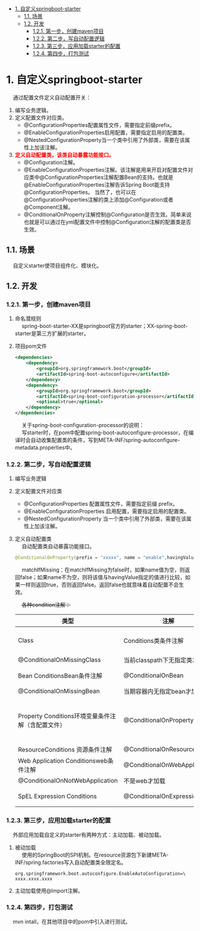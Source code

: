 
<!-- TOC -->

- [1. 自定义springboot-starter](#1-自定义springboot-starter)
    - [1.1. 场景](#11-场景)
    - [1.2. 开发](#12-开发)
        - [1.2.1. 第一步，创建maven项目](#121-第一步创建maven项目)
        - [1.2.2. 第二步，写自动配置逻辑](#122-第二步写自动配置逻辑)
        - [1.2.3. 第三步，应用加载starter的配置](#123-第三步应用加载starter的配置)
        - [1.2.4. 第四步，打包测试](#124-第四步打包测试)

<!-- /TOC -->


# 1. 自定义springboot-starter
&emsp; 通过配置文件定义自动配置开关：  
1. 编写业务逻辑。  
2. 定义配置文件对应类。  
    * @ConfigurationProperties配置属性文件，需要指定前缀prefix。
    * @EnableConfigurationProperties启用配置，需要指定启用的配置类。
    * @NestedConfigurationProperty当一个类中引用了外部类，需要在该属性上加该注解。
3. **<font color = "red">定义自动配置类，该类自动暴露功能接口。</font>**  
    * @Configuration注解。
    * @EnableConfigurationProperties注解。该注解是用来开启对配置文件对应类中@ConfigurationProperties注解配置Bean的支持。也就是@EnableConfigurationProperties注解告诉Spring Boot能支持@ConfigurationProperties。 当然了，也可以在 @ConfigurationProperties注解的类上添加@Configuration或者@Component注解。
    * @ConditionalOnProperty注解控制@Configuration是否生效。简单来说也就是可以通过在yml配置文件中控制@Configuration注解的配置类是否生效。

## 1.1. 场景  
<!-- 
https://www.jianshu.com/p/2fd2b5a51227
-->
&emsp; 自定义starter使项目组件化、模块化。  

## 1.2. 开发  
<!-- 
https://mp.weixin.qq.com/s/O4Gni_c725p-qh9Zs7JmfA
https://mp.weixin.qq.com/s/xG8WCmmm0aIqy2Kmrxn2sg
https://www.cnblogs.com/hello-shf/p/10864977.html
-->

### 1.2.1. 第一步，创建maven项目  

1. 命名潜规则  
&emsp; spring-boot-starter-XX是springboot官方的starter；XX-spring-boot-starter是第三方扩展的starter。

2. 项目pom文件  

    ```xml
    <dependencies>
        <dependency>
            <groupId>org.springframework.boot</groupId>
            <artifactId>spring-boot-autoconfigure</artifactId>
        </dependency>
        <dependency>
            <groupId>org.springframework.boot</groupId>
            <artifactId>spring-boot-configuration-processor</artifactId>
            <optional>true</optional>
        </dependency>
    </dependencies>
    ```
    &emsp; 关于spring-boot-configuration-processor的说明：  
    &emsp; 写starter时，在pom中配置spring-boot-autoconfigure-processor，在编译时会自动收集配置类的条件，写到META-INF/spring-autoconfigure-metadata.properties中。

### 1.2.2. 第二步，写自动配置逻辑  
1. 编写业务逻辑  
2. 定义配置文件对应类  
    * @ConfigurationProperties 配置属性文件，需要指定前缀 prefix。
    * @EnableConfigurationProperties 启用配置，需要指定启用的配置类。
    * @NestedConfigurationProperty 当一个类中引用了外部类，需要在该属性上加该注解。
3. 定义自动配置类  
&emsp; 自动配置类自动暴露功能接口。  

    ```java
    @ConditionalOnProperty(prefix = "xxxxx", name = "enable",havingValue = "true", matchIfMissing = true)
    ```

    &emsp; matchIfMissing：在matchIfMissing为false时，如果name值为空，则返回false；如果name不为空，则将该值与havingValue指定的值进行比较，如果一样则返回true，否则返回false。返回false也就意味着自动配置不会生效。  

    &emsp; ~~各种condition注解：~~  

    |类型|注解|说明|
    |---|---|---|
    |Class| Conditions类条件注解|@ConditionalOnClass当前classpath下有指定类才加载|
    |@ConditionalOnMissingClass	|当前classpath下无指定类才加载|  |
    |Bean ConditionsBean条件注解|@ConditionalOnBean|当期容器内有指定bean才加载|
    |@ConditionalOnMissingBean|当期容器内无指定bean才加载|  |
    |Property Conditions环境变量条件注解（含配置文件）|	@ConditionalOnProperty|	prefix 前缀name 名称havingValue 用于匹配配置项值matchIfMissing 没找指定配置项时的默认值|
    |ResourceConditions 资源条件注解|@ConditionalOnResource	|有指定资源才加载|
    |Web Application Conditionsweb条件注解|	@ConditionalOnWebApplication|是web才加载|
    |@ConditionalOnNotWebApplication|不是web才加载	| |
    |SpEL Expression Conditions	|@ConditionalOnExpression|符合SpEL 表达式才加载|

### 1.2.3. 第三步，应用加载starter的配置  

&emsp; 外部应用加载自定义的starter有两种方式：主动加载、被动加载。  

1. 被动加载  
&emsp; 使用的SpringBoot的SPI机制。在resource资源包下新建META-INF/spring.factories写入自动配置类全限定名。  

    ```properties
    org.springframework.boot.autoconfigure.EnableAutoConfiguration=\
    xxxx.xxxx.xxxx
    ```
2. 主动加载使用@Import注解。

### 1.2.4. 第四步，打包测试  
&emsp; mvn intall，在其他项目中的pom中引入进行测试。
